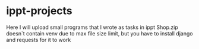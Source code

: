 # ippt-projects
Here I will upload small programs that I wrote as tasks in ippt
Shop.zip doesn`t contain venv due to max file size limit, but you have to install django and requests for it to work
